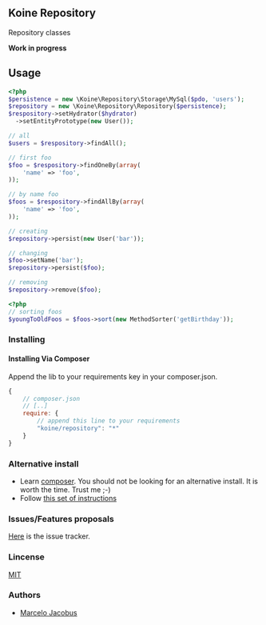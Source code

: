 Koine Repository
-----------------

Repository classes

**Work in progress**


## Usage


```php
<?php
$persistence = new \Koine\Repository\Storage\MySql($pdo, 'users');
$repository = new \Koine\Repository\Repository($persistence);
$respository->setHydrator($hydrator)
  ->setEntityPrototype(new User());

// all
$users = $respository->findAll();

// first foo
$foo = $respository->findOneBy(array(
    'name' => 'foo',
));

// by name foo
$foos = $respository->findAllBy(array(
    'name' => 'foo',
));

// creating
$repository->persist(new User('bar'));

// changing
$foo->setName('bar');
$repository->persist($foo);

// removing
$repository->remove($foo);
```

```php
<?php
// sorting foos
$youngToOldFoos = $foos->sort(new MethodSorter('getBirthday'));
```

### Installing

#### Installing Via Composer
Append the lib to your requirements key in your composer.json.

```javascript
{
    // composer.json
    // [..]
    require: {
        // append this line to your requirements
        "koine/repository": "*"
    }
}
```

### Alternative install
- Learn [composer](https://getcomposer.org). You should not be looking for an alternative install. It is worth the time. Trust me ;-)
- Follow [this set of instructions](#installing-via-composer)

### Issues/Features proposals

[Here](https://github.com/koinephp/Repository/issues) is the issue tracker.

### Lincense
[MIT](MIT-LICENSE)

### Authors

- [Marcelo Jacobus](https://github.com/mjacobus)
